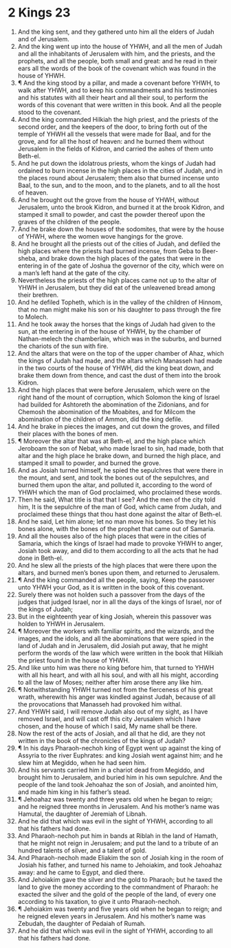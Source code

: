 ﻿# 2 Kings 23
1. And the king sent, and they gathered unto him all the elders of Judah and of Jerusalem. 
2. And the king went up into the house of YHWH, and all the men of Judah and all the inhabitants of Jerusalem with him, and the priests, and the prophets, and all the people, both small and great: and he read in their ears all the words of the book of the covenant which was found in the house of YHWH. 
3. ¶ And the king stood by a pillar, and made a covenant before YHWH, to walk after YHWH, and to keep his commandments and his testimonies and his statutes with all their heart and all their soul, to perform the words of this covenant that were written in this book. And all the people stood to the covenant. 
4. And the king commanded Hilkiah the high priest, and the priests of the second order, and the keepers of the door, to bring forth out of the temple of YHWH all the vessels that were made for Baal, and for the grove, and for all the host of heaven: and he burned them without Jerusalem in the fields of Kidron, and carried the ashes of them unto Beth-el. 
5. And he put down the idolatrous priests, whom the kings of Judah had ordained to burn incense in the high places in the cities of Judah, and in the places round about Jerusalem; them also that burned incense unto Baal, to the sun, and to the moon, and to the planets, and to all the host of heaven. 
6. And he brought out the grove from the house of YHWH, without Jerusalem, unto the brook Kidron, and burned it at the brook Kidron, and stamped it small to powder, and cast the powder thereof upon the graves of the children of the people. 
7. And he brake down the houses of the sodomites, that were by the house of YHWH, where the women wove hangings for the grove. 
8. And he brought all the priests out of the cities of Judah, and defiled the high places where the priests had burned incense, from Geba to Beer-sheba, and brake down the high places of the gates that were in the entering in of the gate of Joshua the governor of the city, which were on a man’s left hand at the gate of the city. 
9. Nevertheless the priests of the high places came not up to the altar of YHWH in Jerusalem, but they did eat of the unleavened bread among their brethren. 
10. And he defiled Topheth, which is in the valley of the children of Hinnom, that no man might make his son or his daughter to pass through the fire to Molech. 
11. And he took away the horses that the kings of Judah had given to the sun, at the entering in of the house of YHWH, by the chamber of Nathan-melech the chamberlain, which was in the suburbs, and burned the chariots of the sun with fire. 
12. And the altars that were on the top of the upper chamber of Ahaz, which the kings of Judah had made, and the altars which Manasseh had made in the two courts of the house of YHWH, did the king beat down, and brake them down from thence, and cast the dust of them into the brook Kidron. 
13. And the high places that were before Jerusalem, which were on the right hand of the mount of corruption, which Solomon the king of Israel had builded for Ashtoreth the abomination of the Zidonians, and for Chemosh the abomination of the Moabites, and for Milcom the abomination of the children of Ammon, did the king defile. 
14. And he brake in pieces the images, and cut down the groves, and filled their places with the bones of men. 
15. ¶ Moreover the altar that was at Beth-el, and the high place which Jeroboam the son of Nebat, who made Israel to sin, had made, both that altar and the high place he brake down, and burned the high place, and stamped it small to powder, and burned the grove. 
16. And as Josiah turned himself, he spied the sepulchres that were there in the mount, and sent, and took the bones out of the sepulchres, and burned them upon the altar, and polluted it, according to the word of YHWH which the man of God proclaimed, who proclaimed these words. 
17. Then he said, What title is that that I see? And the men of the city told him, It is the sepulchre of the man of God, which came from Judah, and proclaimed these things that thou hast done against the altar of Beth-el. 
18. And he said, Let him alone; let no man move his bones. So they let his bones alone, with the bones of the prophet that came out of Samaria. 
19. And all the houses also of the high places that were in the cities of Samaria, which the kings of Israel had made to provoke YHWH to anger, Josiah took away, and did to them according to all the acts that he had done in Beth-el. 
20. And he slew all the priests of the high places that were there upon the altars, and burned men’s bones upon them, and returned to Jerusalem. 
21. ¶ And the king commanded all the people, saying, Keep the passover unto YHWH your God, as it is written in the book of this covenant. 
22. Surely there was not holden such a passover from the days of the judges that judged Israel, nor in all the days of the kings of Israel, nor of the kings of Judah; 
23. But in the eighteenth year of king Josiah, wherein this passover was holden to YHWH in Jerusalem. 
24. ¶ Moreover the workers with familiar spirits, and the wizards, and the images, and the idols, and all the abominations that were spied in the land of Judah and in Jerusalem, did Josiah put away, that he might perform the words of the law which were written in the book that Hilkiah the priest found in the house of YHWH. 
25. And like unto him was there no king before him, that turned to YHWH with all his heart, and with all his soul, and with all his might, according to all the law of Moses; neither after him arose there any like him. 
26. ¶ Notwithstanding YHWH turned not from the fierceness of his great wrath, wherewith his anger was kindled against Judah, because of all the provocations that Manasseh had provoked him withal. 
27. And YHWH said, I will remove Judah also out of my sight, as I have removed Israel, and will cast off this city Jerusalem which I have chosen, and the house of which I said, My name shall be there. 
28. Now the rest of the acts of Josiah, and all that he did, are they not written in the book of the chronicles of the kings of Judah? 
29. ¶ In his days Pharaoh-nechoh king of Egypt went up against the king of Assyria to the river Euphrates: and king Josiah went against him; and he slew him at Megiddo, when he had seen him. 
30. And his servants carried him in a chariot dead from Megiddo, and brought him to Jerusalem, and buried him in his own sepulchre. And the people of the land took Jehoahaz the son of Josiah, and anointed him, and made him king in his father’s stead. 
31. ¶ Jehoahaz was twenty and three years old when he began to reign; and he reigned three months in Jerusalem. And his mother’s name was Hamutal, the daughter of Jeremiah of Libnah. 
32. And he did that which was evil in the sight of YHWH, according to all that his fathers had done. 
33. And Pharaoh-nechoh put him in bands at Riblah in the land of Hamath, that he might not reign in Jerusalem; and put the land to a tribute of an hundred talents of silver, and a talent of gold. 
34. And Pharaoh-nechoh made Eliakim the son of Josiah king in the room of Josiah his father, and turned his name to Jehoiakim, and took Jehoahaz away: and he came to Egypt, and died there. 
35. And Jehoiakim gave the silver and the gold to Pharaoh; but he taxed the land to give the money according to the commandment of Pharaoh: he exacted the silver and the gold of the people of the land, of every one according to his taxation, to give it unto Pharaoh-nechoh. 
36. ¶ Jehoiakim was twenty and five years old when he began to reign; and he reigned eleven years in Jerusalem. And his mother’s name was Zebudah, the daughter of Pedaiah of Rumah. 
37. And he did that which was evil in the sight of YHWH, according to all that his fathers had done. 
